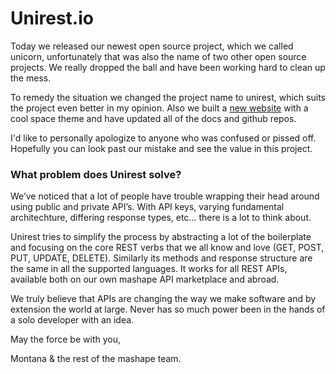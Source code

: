 Unirest.io
===========

Today we released our newest open source project, which we called unicorn, unfortunately that was also the name of two other open source projects.  We really dropped the ball and have been working hard to clean up the mess.

To remedy the situation we changed the project name to unirest, which suits the project even better in my opinion.  Also we built a <a href="http://unirest.io">new website</a> with a cool space theme and have updated all of the docs and github repos.

I'd like to personally apologize to anyone who was confused or pissed off.  Hopefully you can look past our mistake and see the value in this project. 

### What problem does Unirest solve?

We’ve noticed that a lot of people have trouble wrapping their head around using public and private API’s. With API keys, varying fundamental architechture, differing response types, etc… there is a lot to think about. 

Unirest tries to simplify the process by abstracting a lot of the boilerplate and focusing on the core REST verbs that we all know and love (GET, POST, PUT, UPDATE, DELETE). Similarly its methods and response structure are the same in all the supported languages. It works for all REST APIs, available both on our own mashape API marketplace and abroad. 

We truly believe that APIs are changing the way we make software and by extension the world at large. Never has so much power been in the hands of a solo developer with an idea.

May the force be with you,

Montana &amp; the rest of the mashape team.